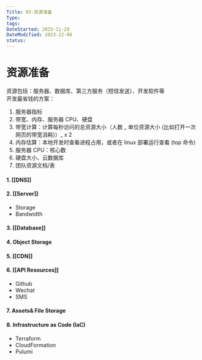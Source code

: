 ```yaml
---
Title: 03-资源准备
Type: 
tags: 
DateStarted: 2023-11-29
DateModified: 2023-12-06
status: 
---
```

# 资源准备
资源包括：服务器、数据库、第三方服务（短信发送）、开发软件等  
开发最省钱的方案：

1. 服务器指标
2. 带宽、内存、服务器 CPU、硬盘
3. 带宽计算：计算每秒访问的总资源大小（人数 _ 单位资源大小 (比如打开一次网页的带宽消耗)）_ x 2
4. 内存估算：本地开发时查看进程占用，或者在 linux 部署运行查看 (top 命令)
5. 服务器 CPU：核心数
6. 硬盘大小、云数据库
7. 团队资源文档/表

#### 1. [[DNS]]

#### 2. [[Server]]

- Storage
- Bandwidth

#### 3. [[Database]]

#### 4. Object Storage

#### 5. [[CDN]]

#### 6. [[API Resources]]

- Github
- Wechat
- SMS

#### 7. Assets& File Storage

#### 8. Infrastructure as Code (IaC)

- Terraform
- CloudFormation
- Pulumi

